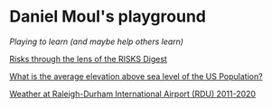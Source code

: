 # Daniel Moul's playground
*Playing to learn (and maybe help others learn)*


[Risks through the lens of the RISKS Digest](./risks-lens/part-1-the-lens.html)

[What is the average elevation above sea level of the US Population?](./mean-uspop-elevation/mean-population-elevation.html)

[Weather at Raleigh-Durham International Airport (RDU) 2011-2020](./rdu-weather/rdu-weather.html)
